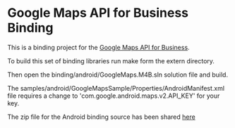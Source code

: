 # Google Maps API for Business Binding

This is a binding project for the [Google Maps API for Business][1].

To build this set of binding libraries run make form the extern directory.

Then open the binding/android/GoogleMaps.M4B.sln solution file and build.

The samples/android/GoogleMapsSample/Properties/AndroidManifest.xml file requires a change to 'com.google.android.maps.v2.API_KEY' for your key.

The zip file for the Android binding source has been shared [here][0]


[0]:http://files.xamarin.com/~customer-bindings/GoogleMaps.M4B-2.9.0.rc1.zip
[1]:https://developers.google.com/maps/documentation/business/

